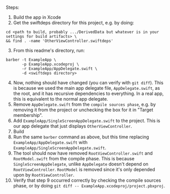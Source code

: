 Steps:
1. Build the app in Xcode
2. Get the swiftdeps directory for this project, e.g. by doing:
```
cd <path to build, probably .../DerivedData but whatever is in your settings for build artifacts> \
&& find . -name 'OtherViewController.swiftdeps'
```
3. From this readme's directory, run:
```
barber -t ExampleApp \
       -p ExampleApp.xcodeproj \
       -r ExampleApp/AppDelegate.swift \
       -d <swiftdeps directory>
```
4. Now, nothing should have changed (you can verify with `git diff`). This is because we used the main app delegate file, `AppDelegate.swift`, as the root, and it has recursive dependencies to everything. In a real app, this is equivalent to the normal app delegate.
5. Remove `AppDelegate.swift` from the `compile sources phase`, e.g. by removing it from the project or unchecking the box for it in "Target membership".
6. Add `ExampleApp/SingleScreenAppDelegate.swift` to the project. This is our app delegate that just displays `OtherViewController`.
7. Build
8. Run the same `barber` command as above, but this time replacing `ExampleApp/AppDelegate.swift` with `ExampleApp/SingleScreenAppDelegate.swift`.
9. The tool should now have removed `RootViewController.swift` and `RootModel.swift` from the compile phase. This is because `SingleScreenAppDelegate`, unlike `AppDelegate` doesn't depend on `RootViewController`. `RootModel` is removed since it's only depended upon by `RootViewController`.
10. Verify that step 9 occurred correctly by checking the compile sources phase, or by doing `git diff -- ExampleApp.xcodeproj/project.pbxproj`.
